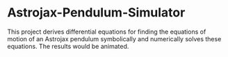 # Astrojax-Pendulum-Simulator
This project derives differential equations for finding the equations of motion of an Astrojax pendulum symbolically and numerically solves these equations. The results would be animated.
